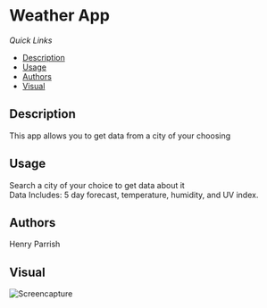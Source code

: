 # Weather App
*Quick Links*
- [Description](#Description)
- [Usage](#Usage)
- [Authors](#Authors)
- [Visual](#Visual)

## Description
This app allows you to get data from a city of your choosing

## Usage
Search a city of your choice to get data about it  
Data Includes: 5 day forecast, temperature, humidity, and UV index.

## Authors
Henry Parrish

## Visual

![Screencapture](screencapture-portfolio.png)
